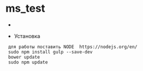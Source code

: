# ms_test
*

* Установка

```
 для работы поставить NODE  https://nodejs.org/en/
 sudo npm install gulp --save-dev
 bower update
 sudo npm update

```


